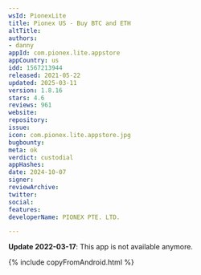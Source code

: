 ```yaml
---
wsId: PionexLite
title: Pionex US - Buy BTC and ETH
altTitle: 
authors:
- danny
appId: com.pionex.lite.appstore
appCountry: us
idd: 1567213944
released: 2021-05-22
updated: 2025-03-11
version: 1.8.16
stars: 4.6
reviews: 961
website: 
repository: 
issue: 
icon: com.pionex.lite.appstore.jpg
bugbounty: 
meta: ok
verdict: custodial
appHashes: 
date: 2024-10-07
signer: 
reviewArchive: 
twitter: 
social: 
features: 
developerName: PIONEX PTE. LTD.

---
```


**Update 2022-03-17**: This app is not available anymore.

{% include copyFromAndroid.html %}